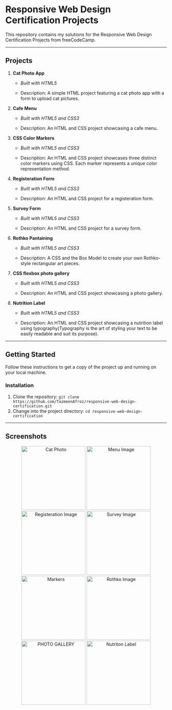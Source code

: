 # Responsive Web Design Certification Projects

This repository contains my solutions for the Responsive Web Design Certification Projects from freeCodeCamp.

---

## Projects

1. **Cat Photo App**  
   - *Built with HTML5*
  
   - Description: A simple HTML project featuring a cat photo app with a form to upload cat pictures.

2. **Cafe Menu**
   - *Built with HTML5 and CSS3*
 
   - Description: An HTML and CSS project showcasing a cafe menu.

3. **CSS Color Markers**
   - *Built with HTML5 and CSS3*

   - Description: An HTML and CSS project  showcases three distinct color markers using CSS. Each marker represents a unique color representation method.
     
4. **Registeration Form**
   - *Built with HTML5 and CSS3*

   - Description: An HTML and CSS project for a registeration form.
     
5. **Survey Form**
   - *Built with HTML5 and CSS3*

   - Description: An HTML and CSS project for a survey form.
     
6. **Rothko Pantaining**
   - *Built with HTML5 and CSS3*

   - Description: A CSS and the Box Model to create your own Rothko-style rectangular art pieces.
     
7. **CSS flexbox photo gallery**
   - *Built with HTML5 and CSS3*

   - Description: An HTML and CSS project showcasing a photo gallery.

8. **Nutrition Label**
   - *Built with HTML5 and CSS3*

   - Description: An HTML and CSS project showcasing a nutrition label using typography(Typography is the art of styling your text to be easily readable and suit its purpose).
---

## Getting Started

Follow these instructions to get a copy of the project up and running on your local machine.


### Installation

1. Clone the repository: `git clone https://github.com/TazmeenAfroz/responsive-web-design-certification.git`
2. Change into the project directory: `cd responsive-web-design-certification`

---


## Screenshots
<div align="center">
  <img src="https://raw.githubusercontent.com/TazmeenAfroz/Web-Development-Projects/main/images/catphoto.png" alt="Cat Photo" width="200px" height="auto" style="max-width:200%; height:auto;">
  <img src="https://raw.githubusercontent.com/TazmeenAfroz/Web-Development-Projects/main/images/menu.png" alt="Menu Image" width="200px" height="auto" style="max-width:200%; height:auto;">
  <img src="https://raw.githubusercontent.com/TazmeenAfroz/Web-Development-Projects/main/Registeration Form/i.png" alt="Registeration Image" width="200px" height="auto" style="max-width:200%; height:auto;">
 <img src="https://raw.githubusercontent.com/TazmeenAfroz/Web-Development-Projects/main/Survey FOrm/s.png" alt="Survey Image" width="200px" height="auto" style="max-width:200%; height:auto;">
 <img src="https://raw.githubusercontent.com/TazmeenAfroz/Web-Development-Projects/main/CSS-color%20Markers/Screenshot%20from%202024-01-04%2022-11-43.png" alt="Markers" width="200px" height="auto" style="max-width:200%; height:auto;">
 <img src="https://raw.githubusercontent.com/TazmeenAfroz/Web-Development-Projects/main/Rothko Painting/p.png" alt="Rothko Image" width="200px" height="auto" style="max-width:200%; height:auto;">
 <img src="https://raw.githubusercontent.com/TazmeenAfroz/Web-Development-Projects/main/Photo Gallery/photo.png" alt="PHOTO GALLERY" width="200px" height="auto" style="max-width:200%; height:auto;">
<img src="https://raw.githubusercontent.com/TazmeenAfroz/Web-Development-Projects/main/Nutriton label/Screenshot from 2024-01-12 22-54-06.png" alt="Nutriton Label" width="200px" height="auto" style="max-width:200%; height:auto;">
   
</div>



